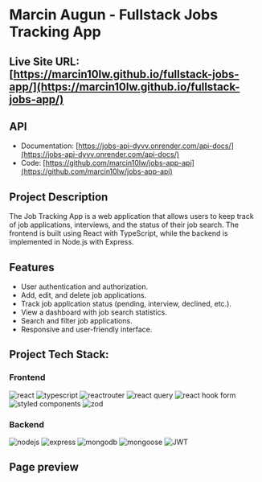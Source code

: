 # Marcin Augun - Fullstack Jobs Tracking App

## Live Site URL: [https://marcin10lw.github.io/fullstack-jobs-app/](https://marcin10lw.github.io/fullstack-jobs-app/)

## API

  - Documentation: [https://jobs-api-dyvv.onrender.com/api-docs/](https://jobs-api-dyvv.onrender.com/api-docs/)
  - Code: [https://github.com/marcin10lw/jobs-app-api](https://github.com/marcin10lw/jobs-app-api)

## Project Description

The Job Tracking App is a web application that allows users to keep track of job applications, interviews, and the status of their job search. The frontend is built using React with TypeScript, while the backend is implemented in Node.js with Express.

## Features

- User authentication and authorization.
- Add, edit, and delete job applications.
- Track job application status (pending, interview, declined, etc.).
- View a dashboard with job search statistics.
- Search and filter job applications.
- Responsive and user-friendly interface.

## Project Tech Stack:

### Frontend
![react](https://img.shields.io/badge/React-61DAFB.svg?style=for-the-badge&logo=React&logoColor=black)
![typescript](https://img.shields.io/badge/TypeScript-3178C6.svg?style=for-the-badge&logo=TypeScript&logoColor=white)
![reactrouter](https://img.shields.io/badge/React%20Router-CA4245.svg?style=for-the-badge&logo=React-Router&logoColor=white)
![react query](https://img.shields.io/badge/React%20Query-FF4154.svg?style=for-the-badge&logo=React-Query&logoColor=white)
![react hook form](https://img.shields.io/badge/React%20Hook%20Form-EC5990.svg?style=for-the-badge&logo=React-Hook-Form&logoColor=white)
![styled components](https://img.shields.io/badge/styledcomponents-DB7093.svg?style=for-the-badge&logo=styled-components&logoColor=white)
![zod](https://img.shields.io/badge/Zod-3E67B1.svg?style=for-the-badge&logo=Zod&logoColor=white)

### Backend
![nodejs](https://img.shields.io/badge/Node.js-339933.svg?style=for-the-badge&logo=nodedotjs&logoColor=white)
![express](https://img.shields.io/badge/Express-000000.svg?style=for-the-badge&logo=Express&logoColor=white)
![mongodb](https://img.shields.io/badge/MongoDB-47A248.svg?style=for-the-badge&logo=MongoDB&logoColor=white)
![mongoose](https://img.shields.io/badge/Mongoose-880000.svg?style=for-the-badge&logo=Mongoose&logoColor=white)
![JWT](https://img.shields.io/badge/JSON%20Web%20Tokens-000000.svg?style=for-the-badge&logo=JSON-Web-Tokens&logoColor=white)

## Page preview

